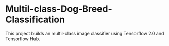 # Multil-class-Dog-Breed-Classification
This project builds an multil-class image classifier using Tensorflow 2.0 and Tensorflow Hub.
